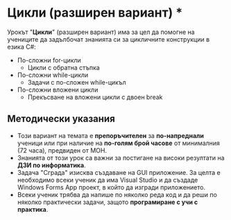 # Цикли (разширен вариант) *

Урокът "**Цикли**" (разширен вариант) има за цел да помогне на учениците да задълбочат знанията си за цикличните конструкции в езика C#:
 - По-сложни for-цикли
    - Цикли с обратна стъпка
 - По-сложни while-цикли
    - Задачи с по-сложен while-цикъл
 - По-сложни вложени цикли
    - Прекъсване на вложени цикли с двоен break


## Методически указания
  - Този вариант на темата е **препоръчителен** за **по-напреднали** ученици или при наличие на **по-голям брой часове** от минималния (72 часа), предвиден от МОН.
  - Знанията от този урок са важни за постигане на високи резултати на **ДЗИ по информатика**.
  - Задача "Сграда" изисква създаване на GUI приложение. За целта е необходимо всеки ученик да има Visual Studio и да създаде Windows Forms App проект, в който да изгради приложението.
  - Всеки ученик трябва да напише по няколко реда код и да реши по няколко практически задачи, защото **програмиране с учи с практика**.
